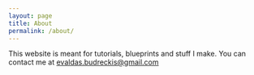 ```yaml
---
layout: page
title: About
permalink: /about/
---
```


This website is meant for tutorials, blueprints and stuff I make.
You can contact me at evaldas.budreckis@gmail.com
